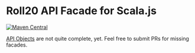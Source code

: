 Roll20 API Facade for Scala.js
================================
[![Maven Central](https://img.shields.io/maven-central/v/com.lkroll/roll20-api-facade_2.13)](https://search.maven.org/artifact/com.lkroll/roll20-api-facade_2.13)

[API Objects](https://wiki.roll20.net/API:Objects) are not quite complete, yet.
Feel free to submit PRs for missing facades.
